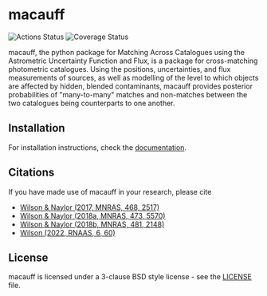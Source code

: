 # macauff

![Actions Status](https://github.com/macauff/macauff/actions/workflows/python-package.yaml/badge.svg)
![Coverage Status](https://codecov.io/gh/macauff/macauff/branch/main/graph/badge.svg)

macauff, the python package for Matching Across Catalogues using the Astrometric Uncertainty Function and Flux, is a package for cross-matching photometric catalogues. Using the positions, uncertainties, and flux measurements of sources, as well as modelling of the level to which objects are affected by hidden, blended contaminants, macauff provides posterior probabilities of "many-to-many" matches and non-matches between the two catalogues being counterparts to one another.

## Installation

For installation instructions, check the [documentation](https://macauff.readthedocs.io/en/latest/).

## Citations

If you have made use of macauff in your research, please cite

- [Wilson & Naylor (2017, MNRAS, 468, 2517)](https://ui.adsabs.harvard.edu/abs/2017MNRAS.468.2517W/abstract)
- [Wilson & Naylor (2018a, MNRAS, 473, 5570)](https://ui.adsabs.harvard.edu/abs/2018MNRAS.473.5570W/abstract)
- [Wilson & Naylor (2018b, MNRAS, 481, 2148)](https://ui.adsabs.harvard.edu/abs/2018MNRAS.481.2148W/abstract)
- [Wilson (2022, RNAAS, 6, 60)](https://ui.adsabs.harvard.edu/abs/2022RNAAS...6...60W/abstract)

## License

macauff is licensed under a 3-clause BSD style license - see the [LICENSE](https://github.com/macauff/macauff/blob/main/LICENSE) file.

